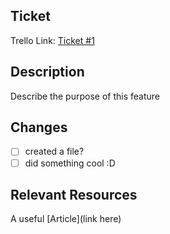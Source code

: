 ## Ticket

Trello Link: [Ticket #1](CHANGE_ME)

## Description

Describe the purpose of this feature

## Changes

- [ ] created a file?
- [ ] did something cool :D

## Relevant Resources

A useful [Article](link here)
